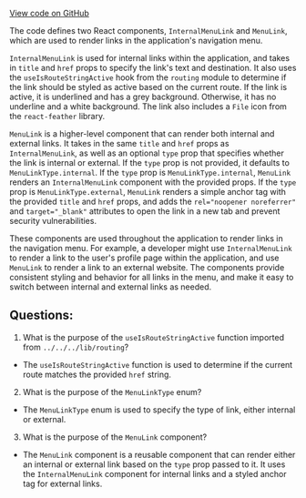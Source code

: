 [View code on GitHub](https://github.com/technologiestiftung/kulturdaten-frontend/blob/master/components/navigation/Menu/MenuLink.tsx)

The code defines two React components, `InternalMenuLink` and `MenuLink`, which are used to render links in the application's navigation menu. 

`InternalMenuLink` is used for internal links within the application, and takes in `title` and `href` props to specify the link's text and destination. It also uses the `useIsRouteStringActive` hook from the `routing` module to determine if the link should be styled as active based on the current route. If the link is active, it is underlined and has a grey background. Otherwise, it has no underline and a white background. The link also includes a `File` icon from the `react-feather` library.

`MenuLink` is a higher-level component that can render both internal and external links. It takes in the same `title` and `href` props as `InternalMenuLink`, as well as an optional `type` prop that specifies whether the link is internal or external. If the `type` prop is not provided, it defaults to `MenuLinkType.internal`. If the `type` prop is `MenuLinkType.internal`, `MenuLink` renders an `InternalMenuLink` component with the provided props. If the `type` prop is `MenuLinkType.external`, `MenuLink` renders a simple anchor tag with the provided `title` and `href` props, and adds the `rel="noopener noreferrer"` and `target="_blank"` attributes to open the link in a new tab and prevent security vulnerabilities.

These components are used throughout the application to render links in the navigation menu. For example, a developer might use `InternalMenuLink` to render a link to the user's profile page within the application, and use `MenuLink` to render a link to an external website. The components provide consistent styling and behavior for all links in the menu, and make it easy to switch between internal and external links as needed.
## Questions: 
 1. What is the purpose of the `useIsRouteStringActive` function imported from `../../../lib/routing`?
- The `useIsRouteStringActive` function is used to determine if the current route matches the provided `href` string.

2. What is the purpose of the `MenuLinkType` enum?
- The `MenuLinkType` enum is used to specify the type of link, either internal or external.

3. What is the purpose of the `MenuLink` component?
- The `MenuLink` component is a reusable component that can render either an internal or external link based on the `type` prop passed to it. It uses the `InternalMenuLink` component for internal links and a styled anchor tag for external links.